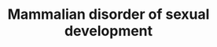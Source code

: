 ---
annotations:
- id: DOID:1414
  type: Disease Ontology
  value: ovarian dysfunction
- id: DOID:1876
  parent: disease of mental health
  type: Disease Ontology
  value: sexual dysfunction
- id: PW:0000003
  parent: signaling pathway
  type: Pathway Ontology
  value: signaling pathway
- id: DOID:1923
  type: Disease Ontology
  value: disorder of sexual development
authors:
- WoltersAAT1804
- Fehrhart
- Egonw
- Finterly
communities:
- RareDiseases
description: Multiple genes in the genital ridge are of importance for the formation
  of the bipotential ridge. Several of these genes are WT1, EMX2, PBX1, and CBX2.
  After 7 weeks there is a differentiation between XY and XX gonads.  In the XX gonad,
  the absence of the gene SRY will result in the under expression of the SOX9 gene.
  This will have as a consequence that the SOX9 gene will not reach its threshold.
  Along with the expression of RSPO1 and WNT4, β-catenin is signalled and will lead
  to further inhibition of SOX9 and stimulation of FST and FOXL2. Both RSPO1 and WNT,
  as well as the combination of FST and FOXL2 are stimulated by NR5A1. This process
  will lead to the formation of the ovary due to the suppression of the formation
  of the testis, by inhibition of the genes. Due to the absence of androgens the female
  reproductive system can develop.   In the XY gonad the gene SRY is expressed in
  the pre-Sertoli cells leading to an upregulation of the SOX9 gene. In this upregulation
  NR5A1 has a promoting function to increase the SOX9 levels until it reaches its
  threshold level. once this level is reached a regulatory loop of FGF9 and PGD2 is
  activated to keep constant levels of SOX9. Another promoting factor of SOX9 is PGDS,
  this factor also stimulates the expression of SOX9. After the threshold levels are
  reached AMH is stimulated by SOX9. This stimulation is being catalysed by NR5A1,
  GATA4, WT1 and SOX8. AMH can then further stimulate AMHR2 and promote the regression
  of the Müllerian Ducts. AMH is possibly also involved in the suppression of genes
  involved in the formation of female structures, such as FOXL2 by DMRT1. When the
  Sertoli Cell is fully formed, it can induce the development of foetal Leydig cells
  via the DHH-pathway which produced INSL3. INSL3 is promoted by testosterone. Testosterone
  in itself is stimulated by NR5A1 and also stimulates the formation of 5-dihydrotestosterone
  (DHT). The stimulation of DHT is catalysed by SRD5A1. These factors together induce
  the formation of internal and external male genitalia.
last-edited: 2021-06-17
ndex: 93cc5f51-8b6e-11eb-9e72-0ac135e8bacf
organisms:
- Homo sapiens
redirect_from:
- /index.php/Pathway:WP4842
- /instance/WP4842
- /instance/WP4842_rr119114
revision: r119114
schema-jsonld:
- '@context': https://schema.org/
  '@id': https://wikipathways.github.io/pathways/WP4842.html
  '@type': Dataset
  creator:
    '@type': Organization
    name: WikiPathways
  description: Multiple genes in the genital ridge are of importance for the formation
    of the bipotential ridge. Several of these genes are WT1, EMX2, PBX1, and CBX2.
    After 7 weeks there is a differentiation between XY and XX gonads.  In the XX
    gonad, the absence of the gene SRY will result in the under expression of the
    SOX9 gene. This will have as a consequence that the SOX9 gene will not reach its
    threshold. Along with the expression of RSPO1 and WNT4, β-catenin is signalled
    and will lead to further inhibition of SOX9 and stimulation of FST and FOXL2.
    Both RSPO1 and WNT, as well as the combination of FST and FOXL2 are stimulated
    by NR5A1. This process will lead to the formation of the ovary due to the suppression
    of the formation of the testis, by inhibition of the genes. Due to the absence
    of androgens the female reproductive system can develop.   In the XY gonad the
    gene SRY is expressed in the pre-Sertoli cells leading to an upregulation of the
    SOX9 gene. In this upregulation NR5A1 has a promoting function to increase the
    SOX9 levels until it reaches its threshold level. once this level is reached a
    regulatory loop of FGF9 and PGD2 is activated to keep constant levels of SOX9.
    Another promoting factor of SOX9 is PGDS, this factor also stimulates the expression
    of SOX9. After the threshold levels are reached AMH is stimulated by SOX9. This
    stimulation is being catalysed by NR5A1, GATA4, WT1 and SOX8. AMH can then further
    stimulate AMHR2 and promote the regression of the Müllerian Ducts. AMH is possibly
    also involved in the suppression of genes involved in the formation of female
    structures, such as FOXL2 by DMRT1. When the Sertoli Cell is fully formed, it
    can induce the development of foetal Leydig cells via the DHH-pathway which produced
    INSL3. INSL3 is promoted by testosterone. Testosterone in itself is stimulated
    by NR5A1 and also stimulates the formation of 5-dihydrotestosterone (DHT). The
    stimulation of DHT is catalysed by SRD5A1. These factors together induce the formation
    of internal and external male genitalia.
  keywords:
  - AMH
  - AMHR2
  - CBX2
  - CTNNB1
  - DHH
  - DHT
  - DMRT1
  - EMX2
  - FGF9
  - FGFR2
  - FOXL2
  - FST
  - GATA4
  - INSL3
  - MAPK11
  - NR5A1
  - PBX1
  - PGD2
  - PTGDS
  - RBFOX2
  - RSPO1
  - SOX8
  - SOX9
  - SRD5A1
  - SRY
  - Testosterone
  - WNT4
  - WT1
  license: CC0
  name: Mammalian disorder of sexual development
seo: CreativeWork
title: Mammalian disorder of sexual development
wpid: WP4842
---